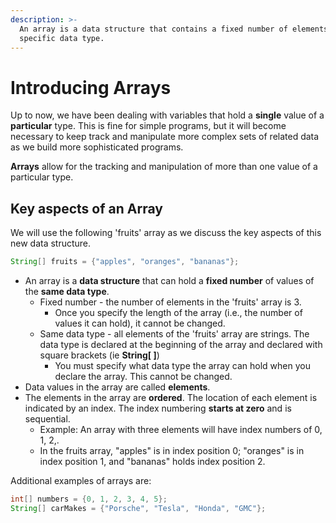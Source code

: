 ```yaml
---
description: >-
  An array is a data structure that contains a fixed number of elements of a
  specific data type.
---
```


# Introducing Arrays

Up to now, we have been dealing with variables that hold a **single** value of a **particular** type. This is fine for simple programs, but it will become necessary to keep track and manipulate more complex sets of related data as we build more sophisticated programs. 

**Arrays** allow for the tracking and manipulation of more than one value of a particular type.

## Key aspects of an Array

We will use the following 'fruits' array as we discuss the key aspects of this new data structure. 

```java
String[] fruits = {"apples", "oranges", "bananas"};
```

* An array is a **data structure** that can hold a **fixed number** of values of the **same data type**. 
  * Fixed number - the number of elements in the 'fruits' array is 3. 
    * Once you specify the length of the array \(i.e., the number of values it can hold\), it cannot be changed.
  * Same data type - all elements of the 'fruits' array are strings. The data type is declared at the beginning of the array and declared with square brackets \(ie **String\[ \]**\)
    * You must specify what data type the array can hold when you declare the array. This cannot be changed.
* Data values in the array are called **elements**.
* The elements in the array are **ordered**.  The location of each element is indicated by an index. The index numbering **starts at zero** and is sequential.
  * Example: An array with three elements will have index numbers of 0, 1, 2,.
  * In the fruits array, "apples" is in index position 0; "oranges" is in index position 1, and "bananas" holds index position 2. 

Additional examples of arrays are:

```java
int[] numbers = {0, 1, 2, 3, 4, 5};
String[] carMakes = {"Porsche", "Tesla", "Honda", "GMC"};
```

